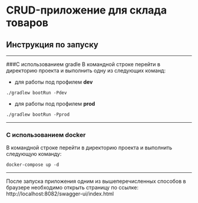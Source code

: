# CRUD-приложение для склада товаров
## Инструкция по запуску
***
###С использованием gradle
В командной строке перейти в директорию проекта и выполнить одну из следующих команд:
- для работы под профилем **dev** 
``` 
./gradlew bootRun -Pdev
``` 
- для работы под профилем **prod**
```
./gradlew bootRun -Pprod
``` 

***
### С использованием docker
В командной строке перейти в директорию проекта и выполнить следующую команду:
``` 
docker-compose up -d
```

***
После запуска приложения одним из вышеперечисленных способов в браузере необходимо открыть страницу по ссылке:
http://localhost:8082/swagger-ui/index.html
